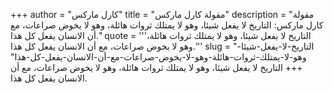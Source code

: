 +++
author = "كارل ماركس"
title = "مقولة كارل ماركس"
description = "مقولة كارل ماركس: التاريخ لا يفعل شيئا، وهو لا يمتلك ثروات هائلة، وهو لا يخوض صراعات، مع أن الانسان يفعل كل هذا."
quote = '''التاريخ لا يفعل شيئا، وهو لا يمتلك ثروات هائلة، وهو لا يخوض صراعات، مع أن الانسان يفعل كل هذا.''' 
slug = "التاريخ-لا-يفعل-شيئا-وهو-لا-يمتلك-ثروات-هائلة-وهو-لا-يخوض-صراعات-مع-أن-الانسان-يفعل-كل-هذا"
+++
التاريخ لا يفعل شيئا، وهو لا يمتلك ثروات هائلة، وهو لا يخوض صراعات، مع أن الانسان يفعل كل هذا.
